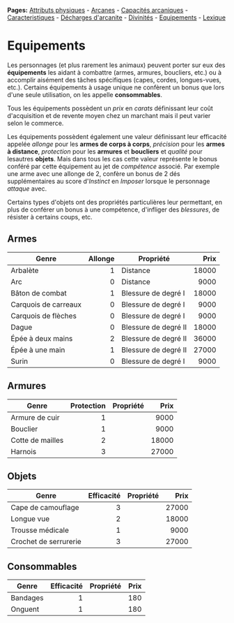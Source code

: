 **Pages:**
[Attributs physiques](../book/attributs.md) -
[Arcanes](../book/arcanes.md) -
[Capacités arcaniques](../book/capacités.md) -
[Caracteristiques](../book/caractéristiques.md) -
[Décharges d'arcanite](../book/décharges.md) -
[Divinités](../book/divinités.md) -
[Equipements](../book/équipements.md) -
[Lexique](../book/lexique.md)
# Equipements

Les personnages (et plus rarement les animaux) peuvent porter sur eux des **équipements** les aidant à combattre (armes, armures, boucliers, etc.) ou à accomplir aisément des tâches spécifiques (capes, cordes, longues-vues, etc.). Certains équipements à usage unique ne confèrent un bonus que lors d&#039;une seule utilisation, on les appelle **consommables**.

Tous les équipements possèdent un _prix_ en _carats_ définissant leur coût d&#039;acquisition et de revente moyen chez un marchant mais il peut varier selon le commerce.

Les équipements possèdent également une valeur définissant leur efficacité appelée _allonge_ pour les **armes de corps à corps**, _précision_ pour les **armes à distance**, _protection_ pour les **armures** et **boucliers** et _qualité_ pour lesautres **objets**. Mais dans tous les cas cette valeur représente le bonus conféré par cette équipement au jet de _compétence_ associé. Par exemple une arme avec une allonge de 2, confère un bonus de 2 dés supplémentaires au score d&#039;_Instinct_ en _Imposer_ lorsque le personnage _attaque_ avec.

Certains types d&#039;objets ont des propriétés particulières leur permettant, en plus de conférer un bonus à une compétence, d&#039;infliger des _blessures_, de résister à certains coups, etc.

## Armes

|Genre|Allonge|Propriété|Prix|
|---|---:|---|---:|
Arbalète|1|Distance|18000
Arc|0|Distance|9000
Bâton de combat|1|Blessure de degré I|18000
Carquois de carreaux|0|Blessure de degré I|9000
Carquois de flèches|0|Blessure de degré I|9000
Dague|0|Blessure de degré II|18000
Épée à deux mains|2|Blessure de degré II|36000
Épée à une main|1|Blessure de degré II|27000
Surin|0|Blessure de degré I|9000

## Armures

|Genre|Protection|Propriété|Prix|
|---|---:|---|---:|
Armure de cuir|1| |9000
Bouclier|1| |9000
Cotte de mailles|2| |18000
Harnois|3| |27000

## Objets

|Genre|Efficacité|Propriété|Prix|
|---|---:|---|---:|
Cape de camouflage|3| |27000
Longue vue|2| |18000
Trousse médicale|1| |9000
Crochet de serrurerie|3| |27000

## Consommables

|Genre|Efficacité|Propriété|Prix|
|---|---:|---|---:|
Bandages|1| |180
Onguent|1| |180

